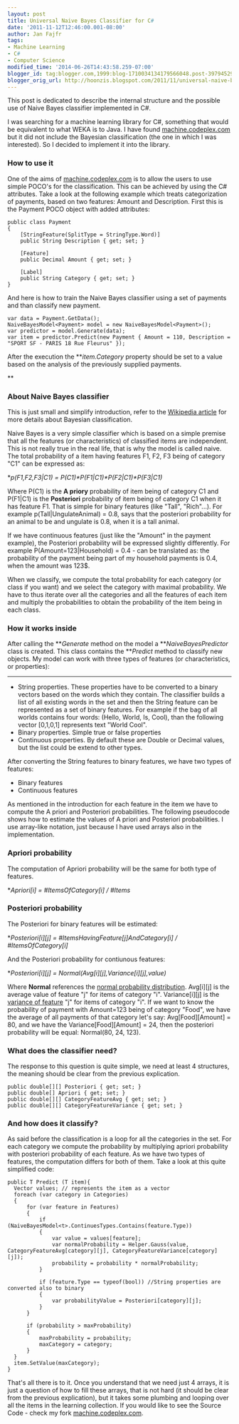 ```yaml
---
layout: post
title: Universal Naive Bayes Classifier for C#
date: '2011-11-12T12:46:00.001-08:00'
author: Jan Fajfr
tags:
- Machine Learning
- C#
- Computer Science
modified_time: '2014-06-26T14:43:58.259-07:00'
blogger_id: tag:blogger.com,1999:blog-1710034134179566048.post-39794529233766945
blogger_orig_url: http://hoonzis.blogspot.com/2011/11/universal-naive-bayes-classifier-for-c.html
---
```

This post is dedicated to describe the internal structure and the
possible use of Naive Bayes classifier implemented in C\#.

I was searching for a machine learning library for C\#, something that
would be equivalent to what WEKA is to Java. I have found
[machine.codeplex.com](http://machine.codeplex.com) but it did not
include the Bayesian classification (the one in which I was interested).
So I decided to implement it into the library.

### How to use it

One of the aims of [machine.codeplex.com](http://machine.codeplex.com)
is to allow the users to use simple POCO's for the classification. This
can be achieved by using the C\# attributes. Take a look at the
following example which treats categorization of payments, based on two
features: Amount and Description.
First this is the Payment POCO object with added attributes:

``` 
public class Payment
{
    [StringFeature(SplitType = StringType.Word)]
    public String Description { get; set; }

    [Feature]
    public Decimal Amount { get; set; }

    [Label]
    public String Category { get; set; }
}
```

And here is how to train the Naive Bayes classifier using a set of
payments and than classify new payment.

``` 
var data = Payment.GetData();            
NaiveBayesModel<Payment> model = new NaiveBayesModel<Payment>();
var predictor = model.Generate(data);
var item = predictor.Predict(new Payment { Amount = 110, Description = "SPORT SF - PARIS 18 Rue Fleurus" });
```


After the execution the ***item.Category* property should be set to a
value based on the analysis of the previously supplied payments.

**

### About Naive Bayes classifier

This is just small and simplify introduction, refer to the [Wikipedia
article](http://en.wikipedia.org/wiki/Naive_Bayes_classifier) for more
details about Bayesian classification.

Naive Bayes is a very simple classifier which is based on a simple
premise that all the features (or characteristics) of classified items
are independent. This is not really true in the real life, that is why
the model is called naive.
The total probability of a item having features F1, F2, F3 being of
category "C1" can be expressed as:

**p(F1,F2,F3|C1) = P(C1)\*P(F1|C1)\*P(F2|C1)\*P(F3|C1)*

Where P(C1) is the **A priory** probability of item being of category C1
and P(F1|C1) is the **Posteriori** probability of item being of category
C1 when it has feature F1.
That is simple for binary features (like "Tall", "Rich"...). For example
p(Tall|UngulateAnimal) = 0.8, says that the posteriori probability for
an animal to be and ungulate is 0.8, when it is a tall animal.

If we have continuous features (just like the "Amount" in the payment
example), the Posteriori probability will be expressed slightly
differently. For example P(Amount=123|Household) = 0.4 - can be
translated as: the probability of the payment being part of my household
payments is 0.4, when the amount was 123\$.

When we classify, we compute the total probability for each category (or
class if you want) and we select the category with maximal probability.
We have to thus iterate over all the categories and all the features of
each item and multiply the probabilities to obtain the probability of
the item being in each class.


### How it works inside

After calling the ***Generate* method on the model a
***NaiveBayesPredictor* class is created. This class contains the
***Predict* method to classify new objects.
My model can work with three types of features (or characteristics, or
properties):
******

-   String properties. These properties have to be converted to a binary
    vectors based on the words which they contain. The classifier builds
    a list of all existing words in the set and then the String feature
    can be represented as a set of binary features. For example if the
    bag of all worlds contains four words: (Hello, World, Is, Cool),
    than the following vector \[0,1,0,1\] represents text "World Cool".
-   Binary properties. Simple true or false properties
-   Continuous properties. By default these are Double or Decimal
    values, but the list could be extend to other types.

After converting the String features to binary features, we have two
types of features:

-   Binary features
-   Continuous features

As mentioned in the introduction for each feature in the item we have to
compute the A priori and Posteriori probabilities. The following
pseudocode shows how to estimate the values of A priori and Posteriori
probabilities. I use array-like notation, just because I have used
arrays also in the implementation.


### Apriori probability

The computation of Apriori probability will be the same for both type of
features.

**Apriori\[i\] = \#ItemsOfCategory\[i\] / \#Items*


### Posteriori probability

The Posteriori for binary features will be estimated:

**Posteriori\[i\]\[j\] = \#ItemsHavingFeature\[j\]AndCategory\[i\] /
\#ItemsOfCategory\[i\]*

And the Posteriori probability for contiunous features:

**Posteriori\[i\]\[j\] =
Normal(Avg\[i\]\[j\],Variance\[i\]\[j\],value)*

Where **Normal** references the [normal probability
distribution](http://en.wikipedia.org/wiki/Normal_distribution).
Avg\[i\]\[j\] is the average value of feature "j" for items of category
"i". Variance\[i\]\[j\] is the [variance of
feature](http://en.wikipedia.org/wiki/Variance) "j" for items of
category "i".
If we want to know the probability of payment with Amount=123 being of
category "Food", we have the average of all payments of that category
let's say: Avg\[Food\]\[Amount\] = 80, and we have the
Variance\[Food\]\[Amount\] = 24, then the posteriori probability will be
equal: Normal(80, 24, 123).


### What does the classifier need?

The response to this question is quite simple, we need at least 4
structures, the meaning should be clear from the previous explication.


``` 
public double[][] Posteriori { get; set; }
public double[] Apriori { get; set; }
public double[][] CategoryFeatureAvg { get; set; }
public double[][] CategoryFeatureVariance { get; set; }
```

### And how does it classify?

As said before the classification is a loop for all the categories in
the set. For each category we compute the probability by multiplying
apriori probability with posteriori probability of each feature. As we
have two types of features, the computation differs for both of them.
Take a look at this quite simplified code:


``` 
public T Predict (T item){
  Vector values; // represents the item as a vector
  foreach (var category in Categories)
  {
      for (var feature in Features)
      {
          if (NaiveBayesModel<t>.ContinuesTypes.Contains(feature.Type))
          {
              var value = values[feature];
              var normalProbability = Helper.Gauss(value, CategoryFeatureAvg[category][j], CategoryFeatureVariance[category][j]);
              probability = probability * normalProbability;
          }
  
          if (feature.Type == typeof(bool)) //String properties are converted also to binary
          {
              var probabilityValue = Posteriori[category][j];
          }
      }
  
      if (probability > maxProbability)
      {
          maxProbability = probability;
          maxCategory = category;
      }
  }
  item.SetValue(maxCategory);
}
```


That's all there is to it. Once you understand that we need just 4
arrays, it is just a question of how to fill these arrays, that is not
hard (it should be clear from the previous explication), but it takes
some plumbing and looping over all the items in the learning
collection.
If you would like to see the Source Code - check my fork
[machine.codeplex.com](http://machine.codeplex.com/SourceControl/network/Forks/hoonzis/NaiveBayes).
